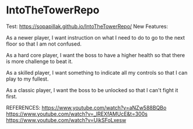 # IntoTheTowerRepo
Test: https://sopapillak.github.io/IntoTheTowerRepo/
New Features:

As a newer player, I want instruction on what I need to do to go to the next floor so that I am not confused.

As a hard core player, I want the boss to have a higher health so that there is more challenge to beat it.

As a skilled player, I want something to indicate all my controls so that I can play to my fullest.

As a classic player, I want the boss to be unlocked so that I can't fight it first.


REFERENCES:
https://www.youtube.com/watch?v=aNZw588BQBo
https://www.youtube.com/watch?v=_lREXfAMUcE&t=300s
https://www.youtube.com/watch?v=UjkSFoLxesw


